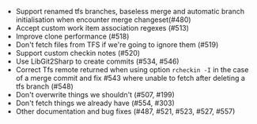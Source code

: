 * Support renamed tfs branches, baseless merge and automatic branch initialisation when encounter merge changeset(#480)
* Accept custom work item association regexes (#513)
* Improve clone performance (#518)
* Don't fetch files from TFS if we're going to ignore them (#519)
* Support custom checkin notes (#520)
* Use LibGit2Sharp to create commits (#534, #546)
* Correct Tfs remote returned when using option `rcheckin -I` in the case of a merge commit
 and fix #543 where unable to fetch after deleting a tfs branch (#548)
* Don't overwrite things we shouldn't (#507, #199)
* Don't fetch things we already have (#554, #303)
* Other documentation and bug fixes (#487, #521, #523, #527, #557)
